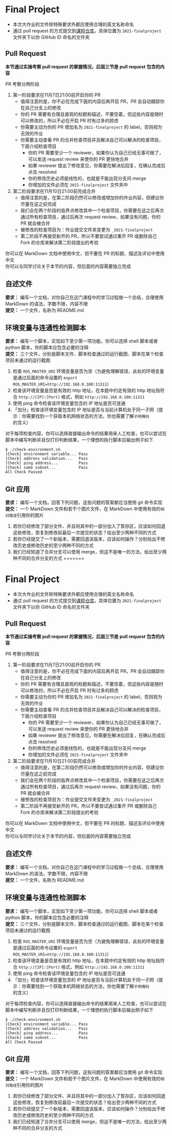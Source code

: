 # Final Project

- 本次大作业的文件除特殊要求外都应使用合理的英文名称命名
- 通过 pull request 的方式提交到[课程仓库](https://github.com/gdut-dynamic-x/missing-semester)，具体位置为 `2021-finalproject` 文件夹下以你 GitHub ID 命名的文件夹

## Pull Request

**本节通过实操考察 pull request 的掌握情况，后面三节是 pull request 包含的内容**

PR 考察分两阶段

1. 第一阶段要求在11月7日21:00前开启你的 PR
   - 值得注意的是，你不必在完成下面的内容后再开启 PR，PR 会自动跟踪你在自己分支上的修改
   - 你的 PR 需要有合理且直观的标题和描述，不要空着，但这些内容是随时可以修改的，所以不必在开启 PR 时有过多的顾虑
   - 你需要主动为你的 PR 增加名为 `2021-finalproject` 的 label，否则视为无效的作业
   - 你需要主动查看 PR 的合并检查项目并且解决自己可以解决的检查项目，下面介绍检查项目
       - 你的 PR 需要至少一个 reviewer，如果你认为自己已经无事可做了，可以发送 request review 来使你的 PR 更快地合并
       - 如果 reviewer 提出了修改意见，你需要在解决后回复，在确认完成后点击 resolved
       - 你的修改历史必须是线性的，也就是不能出现分支间 merge
       - 你增加的文件必须在 `2021-finalproject` 文件夹中
2. 第二阶段要求在11月10日21:00前完成合并
   - 值得注意的是，在第二阶段仍然可以修改或增加你的作业内容，但建议你尽量在这之前完成
   - 我们会在两个阶段的临界点修改其中一个检查项目，你需要在这之后再次通过所有检查项目，通过后再次 request review，如果没有问题，你的 PR 就会被合并
   - 被修改的检查项目为：作业提交文件夹变更为 `_2021-finalproject`
   - 第二阶段不再接受新开的 PR，所以不要尝试通过重开 PR 或删除自己 Fork 的仓库来解决第二阶段提出的考验

你可以在 MarkDown 文档中使用中文，但不要在 PR 的标题、描述及评论中使用中文  
你可以与同学讨论关于本节的内容，但后面的内容需要独立完成

## 自述文件

**要求：** 编写一个文档，对你自己在这门课程中的学习过程做一个总结，合理使用 MarkDown 的语法，字数不限，内容不限  
**提交：** 一个文件，名称为 README.md

## 环境变量与连通性检测脚本

**要求：** 编写一个脚本，实现如下至少第一项功能，你可以选择 shell 脚本或者 python 脚本，你的脚本应包含必要的注释  
**提交：** 三个文件，分别是脚本文件、脚本检查通过的运行截图、脚本在某个检查项目未通过的运行截图  

1. 检查 `ROS_MASTER_URI` 环境变量是否为空（为避免理解错误，此处的环境变量是通过后面的命令设置的 `export ROS_MASTER_URI=http://192.168.0.100:11311`）
1. 检查该环境变量是否是有效的 http 地址，在本题中约定有效的 http 地址指符合 `http://[IP]:[Port]` 格式，例如 `http://192.168.0.100:11311`
1. 使用 ping 命令检查该环境变量包含的 IP 地址是否可连通
1. 「加分」检查该环境变量包含的 IP 地址是否与当前计算机处于同一子网（提示：你需要找到一个获取本机网络状态的方法，你也需要了解`子网掩码`的含义）

对于每项检查内容，你可以选择直接输出命令的结果用来人工检查，也可以尝试在脚本中编写判断并且仅打印判断结果，一个理想的执行脚本后输出例子如下

```
$ ./check-environment.sh
[Check] environment variable... Pass
[Check] address validation...   Pass
[Check] ping address...         Pass
[Check] same subnet...          Pass
All Check Passed
```

## Git 应用

**要求：** 编写一个文档，回答下列问题，这些问题的答案都应当使用 git 命令实现  
**提交：** 一个 MarkDown 文件和若干个图片文件，在 MarkDown 中使用有效的`相对路径`引用你的图片

1. 若你已经修改了部分文件、并且将其中的一部分加入了暂存区，应该如何回退这些修改，恢复到修改前最后一次提交的状态？给出至少两种不同的方式
1. 若你已经提交了一个新版本，需要回退该版本，应该如何操作？分别给出不修改历史或修改历史的至少两种不同的方式
1. 我们已经知道了合并分支可以使用 merge，但这不是唯一的方法，给出至少两种不同的合并分支的方式
=======
# Final Project

- 本次大作业的文件除特殊要求外都应使用合理的英文名称命名
- 通过 pull request 的方式提交到[课程仓库](https://github.com/gdut-dynamic-x/missing-semester)，具体位置为 `2021-finalproject` 文件夹下以你 GitHub ID 命名的文件夹

## Pull Request

**本节通过实操考察 pull request 的掌握情况，后面三节是 pull request 包含的内容**

PR 考察分两阶段

1. 第一阶段要求在11月7日21:00前开启你的 PR
   - 值得注意的是，你不必在完成下面的内容后再开启 PR，PR 会自动跟踪你在自己分支上的修改
   - 你的 PR 需要有合理且直观的标题和描述，不要空着，但这些内容是随时可以修改的，所以不必在开启 PR 时有过多的顾虑
   - 你需要主动为你的 PR 增加名为 `2021-finalproject` 的 label，否则视为无效的作业
   - 你需要主动查看 PR 的合并检查项目并且解决自己可以解决的检查项目，下面介绍检查项目
       - 你的 PR 需要至少一个 reviewer，如果你认为自己已经无事可做了，可以发送 request review 来使你的 PR 更快地合并
       - 如果 reviewer 提出了修改意见，你需要在解决后回复，在确认完成后点击 resolved
       - 你的修改历史必须是线性的，也就是不能出现分支间 merge
       - 你增加的文件必须在 `2021-finalproject` 文件夹中
2. 第二阶段要求在11月10日21:00前完成合并
   - 值得注意的是，在第二阶段仍然可以修改或增加你的作业内容，但建议你尽量在这之前完成
   - 我们会在两个阶段的临界点修改其中一个检查项目，你需要在这之后再次通过所有检查项目，通过后再次 request review，如果没有问题，你的 PR 就会被合并
   - 被修改的检查项目为：作业提交文件夹变更为 `_2021-finalproject`
   - 第二阶段不再接受新开的 PR，所以不要尝试通过重开 PR 或删除自己 Fork 的仓库来解决第二阶段提出的考验

你可以在 MarkDown 文档中使用中文，但不要在 PR 的标题、描述及评论中使用中文  
你可以与同学讨论关于本节的内容，但后面的内容需要独立完成

## 自述文件

**要求：** 编写一个文档，对你自己在这门课程中的学习过程做一个总结，合理使用 MarkDown 的语法，字数不限，内容不限  
**提交：** 一个文件，名称为 README.md

## 环境变量与连通性检测脚本

**要求：** 编写一个脚本，实现如下至少第一项功能，你可以选择 shell 脚本或者 python 脚本，你的脚本应包含必要的注释  
**提交：** 三个文件，分别是脚本文件、脚本检查通过的运行截图、脚本在某个检查项目未通过的运行截图  

1. 检查 `ROS_MASTER_URI` 环境变量是否为空（为避免理解错误，此处的环境变量是通过后面的命令设置的 `export ROS_MASTER_URI=http://192.168.0.100:11311`）
1. 检查该环境变量是否是有效的 http 地址，在本题中约定有效的 http 地址指符合 `http://[IP]:[Port]` 格式，例如 `http://192.168.0.100:11311`
1. 使用 ping 命令检查该环境变量包含的 IP 地址是否可连通
1. 「加分」检查该环境变量包含的 IP 地址是否与当前计算机处于同一子网（提示：你需要找到一个获取本机网络状态的方法，你也需要了解`子网掩码`的含义）

对于每项检查内容，你可以选择直接输出命令的结果用来人工检查，也可以尝试在脚本中编写判断并且仅打印判断结果，一个理想的执行脚本后输出例子如下

```
$ ./check-environment.sh
[Check] environment variable... Pass
[Check] address validation...   Pass
[Check] ping address...         Pass
[Check] same subnet...          Pass
All Check Passed
```

## Git 应用

**要求：** 编写一个文档，回答下列问题，这些问题的答案都应当使用 git 命令实现  
**提交：** 一个 MarkDown 文件和若干个图片文件，在 MarkDown 中使用有效的`相对路径`引用你的图片

1. 若你已经修改了部分文件、并且将其中的一部分加入了暂存区，应该如何回退这些修改，恢复到修改前最后一次提交的状态？给出至少两种不同的方式
1. 若你已经提交了一个新版本，需要回退该版本，应该如何操作？分别给出不修改历史或修改历史的至少两种不同的方式
1. 我们已经知道了合并分支可以使用 merge，但这不是唯一的方法，给出至少两种不同的合并分支的方式

